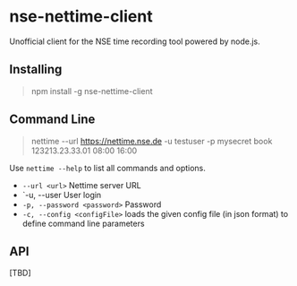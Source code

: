 # nse-nettime-client
Unofficial client for the NSE time recording tool powered by node.js.


## Installing
> npm install -g nse-nettime-client

## Command Line

> nettime --url https://nettime.nse.de -u testuser -p mysecret book 123213.23.33.01 08:00 16:00

Use `nettime --help` to list all commands and options.

* `--url <url>` Nettime server URL
* `-u, --user <login> User login
* `-p, --password <password>` Password
* `-c, --config <configFile>` loads the given config file (in json format) to define command line parameters

## API
[TBD]